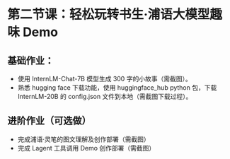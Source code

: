 # 第二节课：轻松玩转书生·浦语大模型趣味 Demo
## 基础作业：
* 使用 InternLM-Chat-7B 模型生成 300 字的小故事（需截图）。
* 熟悉 hugging face 下载功能，使用 huggingface_hub python 包，下载 InternLM-20B 的 config.json 文件到本地（需截图下载过程）。

## 进阶作业（可选做）
* 完成浦语·灵笔的图文理解及创作部署（需截图）
* 完成 Lagent 工具调用 Demo 创作部署（需截图）
